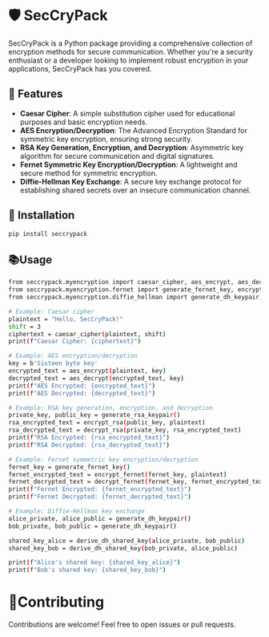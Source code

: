 # 🛡️ SecCryPack

SecCryPack is a Python package providing a comprehensive collection of encryption methods for secure communication. Whether you're a security enthusiast or a developer looking to implement robust encryption in your applications, SecCryPack has you covered.

## 🌟 Features

- **Caesar Cipher**: A simple substitution cipher used for educational purposes and basic encryption needs.
- **AES Encryption/Decryption**: The Advanced Encryption Standard for symmetric key encryption, ensuring strong security.
- **RSA Key Generation, Encryption, and Decryption**: Asymmetric key algorithm for secure communication and digital signatures.
- **Fernet Symmetric Key Encryption/Decryption**: A lightweight and secure method for symmetric encryption.
- **Diffie-Hellman Key Exchange**: A secure key exchange protocol for establishing shared secrets over an insecure communication channel.

## 🚀 Installation

```bash
pip install seccrypack
```
## 📚Usage
```bash
from seccrypack.myencryption import caesar_cipher, aes_encrypt, aes_decrypt, generate_rsa_keypair
from seccrypack.myencryption.fernet import generate_fernet_key, encrypt_fernet, decrypt_fernet
from seccrypack.myencryption.diffie_hellman import generate_dh_keypair, derive_dh_shared_key

# Example: Caesar cipher
plaintext = "Hello, SecCryPack!"
shift = 3
ciphertext = caesar_cipher(plaintext, shift)
print(f"Caesar Cipher: {ciphertext}")

# Example: AES encryption/decryption
key = b'Sixteen byte key'
encrypted_text = aes_encrypt(plaintext, key)
decrypted_text = aes_decrypt(encrypted_text, key)
print(f"AES Encrypted: {encrypted_text}")
print(f"AES Decrypted: {decrypted_text}")

# Example: RSA key generation, encryption, and decryption
private_key, public_key = generate_rsa_keypair()
rsa_encrypted_text = encrypt_rsa(public_key, plaintext)
rsa_decrypted_text = decrypt_rsa(private_key, rsa_encrypted_text)
print(f"RSA Encrypted: {rsa_encrypted_text}")
print(f"RSA Decrypted: {rsa_decrypted_text}")

# Example: Fernet symmetric key encryption/decryption
fernet_key = generate_fernet_key()
fernet_encrypted_text = encrypt_fernet(fernet_key, plaintext)
fernet_decrypted_text = decrypt_fernet(fernet_key, fernet_encrypted_text)
print(f"Fernet Encrypted: {fernet_encrypted_text}")
print(f"Fernet Decrypted: {fernet_decrypted_text}")

# Example: Diffie-Hellman key exchange
alice_private, alice_public = generate_dh_keypair()
bob_private, bob_public = generate_dh_keypair()

shared_key_alice = derive_dh_shared_key(alice_private, bob_public)
shared_key_bob = derive_dh_shared_key(bob_private, alice_public)

print(f"Alice's shared key: {shared_key_alice}")
print(f"Bob's shared key: {shared_key_bob}")

```

# 🤝Contributing

Contributions are welcome! Feel free to open issues or pull requests.
